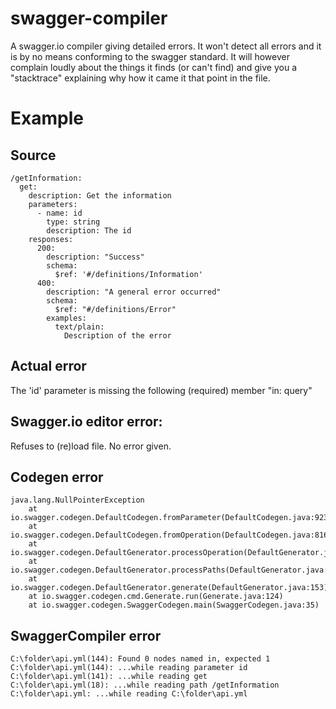 # swagger-compiler
A swagger.io compiler giving detailed errors. It won't detect all errors and it is by no means conforming to the swagger standard. It will however complain loudly about the things it finds (or can't find) and give you a "stacktrace" explaining why how it came it that point in the file.

# Example

Source
----------------

    /getInformation:
      get:
        description: Get the information
        parameters:
          - name: id
            type: string
            description: The id
        responses:
          200:
            description: "Success"
            schema:
              $ref: '#/definitions/Information'
          400:
            description: "A general error occurred"
            schema:
              $ref: "#/definitions/Error"
            examples:
              text/plain:
                Description of the error
   
   
Actual error
----------------------

The 'id' parameter is missing the following (required) member "in: query"


Swagger.io editor error:
--------------------------

Refuses to (re)load file. No error given.

Codegen error
---------------------------

    java.lang.NullPointerException
        at io.swagger.codegen.DefaultCodegen.fromParameter(DefaultCodegen.java:923)
        at io.swagger.codegen.DefaultCodegen.fromOperation(DefaultCodegen.java:816)
        at io.swagger.codegen.DefaultGenerator.processOperation(DefaultGenerator.java:352)
        at io.swagger.codegen.DefaultGenerator.processPaths(DefaultGenerator.java:324)
        at io.swagger.codegen.DefaultGenerator.generate(DefaultGenerator.java:153)
        at io.swagger.codegen.cmd.Generate.run(Generate.java:124)
        at io.swagger.codegen.SwaggerCodegen.main(SwaggerCodegen.java:35)


SwaggerCompiler error
------------------------------

    C:\folder\api.yml(144): Found 0 nodes named in, expected 1
    C:\folder\api.yml(144): ...while reading parameter id
    C:\folder\api.yml(141): ...while reading get
    C:\folder\api.yml(18): ...while reading path /getInformation
    C:\folder\api.yml: ...while reading C:\folder\api.yml